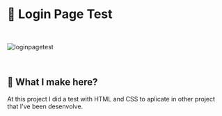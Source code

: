 # 🔑 Login Page Test
<br>

<p align="center">
  
![loginpagetest](https://user-images.githubusercontent.com/109745342/216257501-0cff1b9b-98b1-43a3-96f9-e3d317f3e21a.gif)
  
</p>

<br>

## 📝 What I make here?
At this project I did a test with HTML and CSS to aplicate in other project that I've been desenvolve.
